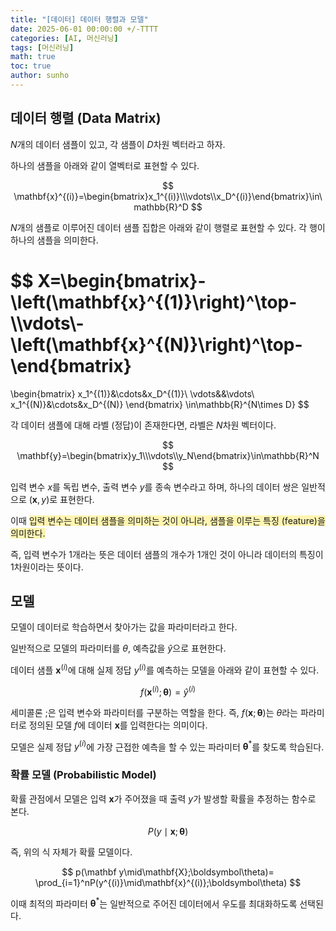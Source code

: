 ```yaml
---
title: "[데이터] 데이터 행렬과 모델"
date: 2025-06-01 00:00:00 +/-TTTT
categories: [AI, 머신러닝]
tags: [머신러닝]
math: true
toc: true
author: sunho
---
```


## 데이터 행렬 (Data Matrix)

$N$개의 데이터 샘플이 있고, 각 샘플이 $D$차원 벡터라고 하자.

하나의 샘플을 아래와 같이 열벡터로 표현할 수 있다.

$$
\mathbf{x}^{(i)}=\begin{bmatrix}x_1^{(i)}\\\vdots\\x_D^{(i)}\end{bmatrix}\in\mathbb{R}^D
$$

$N$개의 샘플로 이루어진 데이터 샘플 집합은 아래와 같이 행렬로 표현할 수 있다. 각 행이 하나의 샘플을 의미한다.

$$
X=\begin{bmatrix}-\left(\mathbf{x}^{(1)}\right)^\top-\\\vdots\\-\left(\mathbf{x}^{(N)}\right)^\top-\end{bmatrix}
=
\begin{bmatrix}
x_1^{(1)}&\cdots&x_D^{(1)}\\
\vdots&&\vdots\\
x_1^{(N)}&\cdots&x_D^{(N)}
\end{bmatrix}
\in\mathbb{R}^{N\times D}
$$

각 데이터 샘플에 대해 라벨 (정답)이 존재한다면, 라벨은 $N$차원 벡터이다.

$$
\mathbf{y}=\begin{bmatrix}y_1\\\vdots\\y_N\end{bmatrix}\in\mathbb{R}^N
$$

입력 변수 $x$를 독립 변수, 출력 변수 $y$를 종속 변수라고 하며, 하나의 데이터 쌍은 일반적으로 $(\mathbf{x},y)$로 표현한다.

이때 <span style="background-color:#fff5b1">입력 변수는 데이터 샘플을 의미하는 것이 아니라, 샘플을 이루는 특징 (feature)을 의미한다.</span>

즉, 입력 변수가 1개라는 뜻은 데이터 샘플의 개수가 1개인 것이 아니라 데이터의 특징이 1차원이라는 뜻이다.

## 모델

모델이 데이터로 학습하면서 찾아가는 값을 파라미터라고 한다.

일반적으로 모델의 파라미터를 $\theta$, 예측값을 $\hat{y}$으로 표현한다.

데이터 샘플 $\mathbf{x}^{(i)}$에 대해 실제 정답 $y^{(i)}$를 예측하는 모델을 아래와 같이 표현할 수 있다.

$$
f(\mathbf x^{(i)};\boldsymbol\theta)=\hat{y}^{(i)}
$$

세미콜론 $;$은 입력 변수와 파라미터를 구분하는 역할을 한다. 즉, $f(\mathbf x;\boldsymbol\theta)$는 $\theta$라는 파라미터로 정의된 모델 $f$에 데이터 $\mathbf{x}$를 입력한다는 의미이다.

모델은 실제 정답 $y^{(i)}$에 가장 근접한 예측을 할 수 있는 파라미터 $\boldsymbol\theta^*$를 찾도록 학습된다.

### 확률 모델 (Probabilistic Model)

확률 관점에서 모델은 입력 $\mathbf{x}$가 주어졌을 때 출력 $y$가 발생할 확률을 추정하는 함수로 본다.

$$
P(y\mid\mathbf{x};\boldsymbol\theta)
$$

즉, 위의 식 자체가 확률 모델이다.

$$
p(\mathbf y\mid\mathbf{X};\boldsymbol\theta)=
\prod_{i=1}^nP(y^{(i)}\mid\mathbf{x}^{(i)};\boldsymbol\theta)
$$

이때 최적의 파라미터 $\boldsymbol\theta^*$는 일반적으로 주어진 데이터에서 우도를 최대화하도록 선택된다.
